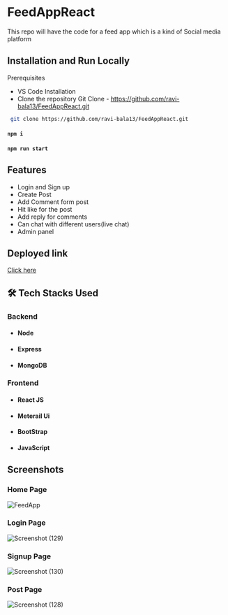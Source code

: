 # FeedAppReact

This repo will have the code for a feed app which is a kind of Social media platform

## Installation and Run Locally

Prerequisites

- VS Code
  Installation
- Clone the repository
  Git Clone - https://github.com/ravi-bala13/FeedAppReact.git

```bash
 git clone https://github.com/ravi-bala13/FeedAppReact.git
```
#### `npm i`
#### `npm run start`

## Features

- Login and Sign up
- Create Post
- Add Comment form post
- Hit like for the post
- Add reply for comments 
- Can chat with different users(live chat)
- Admin panel


 
<!-- ## Presentation Video :-
[Demo of project]() -->

## Deployed link
 <a href="https://feed-app-react.vercel.app/">Click here</a>



## 🛠 Tech Stacks Used

### Backend
- #### Node
- #### Express
- #### MongoDB

### Frontend
- #### React JS
- #### Meterail Ui
- #### BootStrap
- #### JavaScript

## Screenshots 

### Home Page
![FeedApp](https://github.com/ravi-bala13/FeedAppReact/assets/90742469/ada4e053-dede-4a5b-98f7-2c401440cdc4)

### Login Page
![Screenshot (129)](https://github.com/ravi-bala13/FeedAppReact/assets/90742469/767fe2c1-8987-40a1-a0d2-e0dc360e98fa)

### Signup Page
![Screenshot (130)](https://github.com/ravi-bala13/FeedAppReact/assets/90742469/790d5c91-32bc-442f-a6f8-63fcb7e3d815)

### Post Page
![Screenshot (128)](https://github.com/ravi-bala13/FeedAppReact/assets/90742469/dab3ed26-46f3-4451-bdce-a6cb6bd60304)

